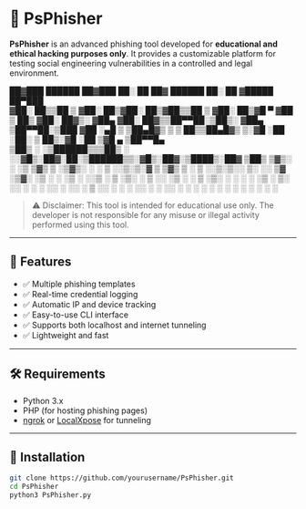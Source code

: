 # 🎣 PsPhisher

**PsPhisher** is an advanced phishing tool developed for **educational and ethical hacking purposes only**. It provides a customizable platform for testing social engineering vulnerabilities in a controlled and legal environment.

 ██▓███    ██████  ██▓███   ██░ ██  ██▓  ██████  ██░ ██ ▓█████  ██▀███  
▓██░  ██▒▒██    ▒ ▓██░  ██▒▓██░ ██▒▓██▒▒██    ▒ ▓██░ ██▒▓█   ▀ ▓██ ▒ ██▒
▓██░ ██▓▒░ ▓██▄   ▓██░ ██▓▒▒██▀▀██░▒██▒░ ▓██▄   ▒██▀▀██░▒███   ▓██ ░▄█ ▒
▒██▄█▓▒ ▒  ▒   ██▒▒██▄█▓▒ ▒░▓█ ░██ ░██░  ▒   ██▒░▓█ ░██ ▒▓█  ▄ ▒██▀▀█▄  
▒██▒ ░  ░▒██████▒▒▒██▒ ░  ░░▓█▒░██▓░██░▒██████▒▒░▓█▒░██▓░▒████▒░██▓ ▒██▒
▒▓▒░ ░  ░▒ ▒▓▒ ▒ ░▒▓▒░ ░  ░ ▒ ░░▒░▒░▓  ▒ ▒▓▒ ▒ ░ ▒ ░░▒░▒░░ ▒░ ░░ ▒▓ ░▒▓░
░▒ ░     ░ ░▒  ░ ░░▒ ░      ▒ ░▒░ ░ ▒ ░░ ░▒  ░ ░ ▒ ░▒░ ░ ░ ░  ░  ░▒ ░ ▒░
░░       ░  ░  ░  ░░        ░  ░░ ░ ▒ ░░  ░  ░   ░  ░░ ░   ░     ░░   ░ 
               ░            ░  ░  ░ ░        ░   ░  ░  ░   ░  ░   ░     
                                                                        
> ⚠️ Disclaimer: This tool is intended for educational use only. The developer is not responsible for any misuse or illegal activity performed using this tool.

---

## 🚀 Features

- ✅ Multiple phishing templates
- ✅ Real-time credential logging
- ✅ Automatic IP and device tracking
- ✅ Easy-to-use CLI interface
- ✅ Supports both localhost and internet tunneling
- ✅ Lightweight and fast

---

## 🛠️ Requirements

- Python 3.x
- PHP (for hosting phishing pages)
- [ngrok](https://ngrok.com/) or [LocalXpose](https://localxpose.io/) for tunneling

---

## 🔧 Installation

```bash
git clone https://github.com/yourusername/PsPhisher.git
cd PsPhisher
python3 PsPhisher.py
